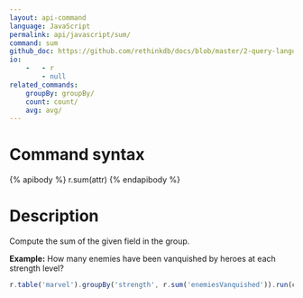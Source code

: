 ```yaml
---
layout: api-command 
language: JavaScript
permalink: api/javascript/sum/
command: sum 
github_doc: https://github.com/rethinkdb/docs/blob/master/2-query-language/api/javascript/aggregators/sum.md
io:
    -   - r
        - null
related_commands:
    groupBy: groupBy/
    count: count/
    avg: avg/
---
```


# Command syntax #

{% apibody %}
r.sum(attr)
{% endapibody %}

# Description #

Compute the sum of the given field in the group.

__Example:__ How many enemies have been vanquished by heroes at each strength level?

```js
r.table('marvel').groupBy('strength', r.sum('enemiesVanquished')).run(conn, callback)
```

